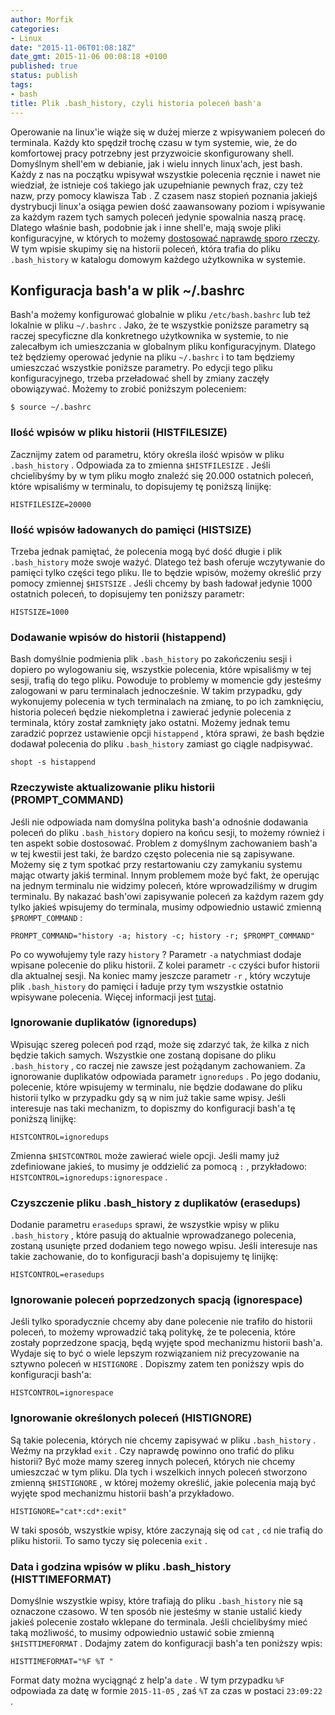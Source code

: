 ```yaml
---
author: Morfik
categories:
- Linux
date: "2015-11-06T01:08:18Z"
date_gmt: 2015-11-06 00:08:18 +0100
published: true
status: publish
tags:
- bash
title: Plik .bash_history, czyli historia poleceń bash'a
---
```


Operowanie na linux'ie wiąże się w dużej mierze z wpisywaniem poleceń do terminala. Każdy kto
spędził trochę czasu w tym systemie, wie, że do komfortowej pracy potrzebny jest przyzwoicie
skonfigurowany shell. Domyślnym shell'em w debianie, jak i wielu innych linux'ach, jest bash. Każdy
z nas na początku wpisywał wszystkie polecenia ręcznie i nawet nie wiedział, że istnieje coś takiego
jak uzupełnianie pewnych fraz, czy też nazw, przy pomocy klawisza Tab . Z czasem nasz stopień
poznania jakiejś dystrybucji linux'a osiąga pewien dość zaawansowany poziom i wpisywanie za każdym
razem tych samych poleceń jedynie spowalnia naszą pracę. Dlatego właśnie bash, podobnie jak i inne
shell'e, mają swoje pliki konfiguracyjne, w których to możemy [dostosować naprawdę sporo
rzeczy](https://www.gnu.org/software/bash/manual/bash.html#Shell-Variables). W tym wpisie skupimy
się na historii poleceń, która trafia do pliku `.bash_history` w katalogu domowym każdego
użytkownika w systemie.

<!--more-->
## Konfiguracja bash'a w plik ~/.bashrc

Bash'a możemy konfigurować globalnie w pliku `/etc/bash.bashrc` lub też lokalnie w pliku `~/.bashrc`
. Jako, że te wszystkie poniższe parametry są raczej specyficzne dla konkretnego użytkownika w
systemie, to nie zalecałbym ich umieszczania w globalnym pliku konfiguracyjnym. Dlatego też będziemy
operować jedynie na pliku `~/.bashrc` i to tam będziemy umieszczać wszystkie poniższe parametry. Po
edycji tego pliku konfiguracyjnego, trzeba przeładować shell by zmiany zaczęły obowiązywać. Możemy
to zrobić poniższym poleceniem:

    $ source ~/.bashrc

### Ilość wpisów w pliku historii (HISTFILESIZE)

Zacznijmy zatem od parametru, który określa ilość wpisów w pliku `.bash_history` . Odpowiada za to
zmienna `$HISTFILESIZE` . Jeśli chcielibyśmy by w tym pliku mogło znaleźć się 20.000 ostatnich
poleceń, które wpisaliśmy w terminalu, to dopisujemy tę poniższą linijkę:

    HISTFILESIZE=20000

### Ilość wpisów ładowanych do pamięci (HISTSIZE)

Trzeba jednak pamiętać, że polecenia mogą być dość długie i plik `.bash_history` może swoje ważyć.
Dlatego też bash oferuje wczytywanie do pamięci tylko części tego pliku. Ile to będzie wpisów,
możemy określić przy pomocy zmiennej `$HISTSIZE` . Jeśli chcemy by bash ładował jedynie 1000
ostatnich poleceń, to dopisujemy ten poniższy parametr:

    HISTSIZE=1000

### Dodawanie wpisów do historii (histappend)

Bash domyślnie podmienia plik `.bash_history` po zakończeniu sesji i dopiero po wylogowaniu się,
wszystkie polecenia, które wpisaliśmy w tej sesji, trafią do tego pliku. Powoduje to problemy w
momencie gdy jesteśmy zalogowani w paru terminalach jednocześnie. W takim przypadku, gdy wykonujemy
polecenia w tych terminalach na zmianę, to po ich zamknięciu, historia poleceń będzie niekompletna i
zawierać jedynie polecenia z terminala, który został zamknięty jako ostatni. Możemy jednak temu
zaradzić poprzez ustawienie opcji `histappend` , która sprawi, że bash będzie dodawał polecenia do
pliku `.bash_history` zamiast go ciągle nadpisywać.

    shopt -s histappend

### Rzeczywiste aktualizowanie pliku historii (PROMPT\_COMMAND)

Jeśli nie odpowiada nam domyślna polityka bash'a odnośnie dodawania poleceń do pliku `.bash_history`
dopiero na końcu sesji, to możemy również i ten aspekt sobie dostosować. Problem z domyślnym
zachowaniem bash'a w tej kwestii jest taki, że bardzo często polecenia nie są zapisywane. Możemy się
z tym spotkać przy restartowaniu czy zamykaniu systemu mając otwarty jakiś terminal. Innym problemem
może być fakt, że operując na jednym terminalu nie widzimy poleceń, które wprowadziliśmy w drugim
terminalu. By nakazać bash'owi zapisywanie poleceń za każdym razem gdy tylko jakieś wpisujemy do
terminala, musimy odpowiednio ustawić zmienną `$PROMPT_COMMAND` :

    PROMPT_COMMAND="history -a; history -c; history -r; $PROMPT_COMMAND"

Po co wywołujemy tyle razy `history` ? Parametr `-a` natychmiast dodaje wpisane polecenie do pliku
historii. Z kolei parametr `-c` czyści bufor historii dla aktualnej sesji. Na koniec mamy jeszcze
parametr `-r` , który wczytuje plik `.bash_history` do pamięci i ładuje przy tym wszystkie ostatnio
wpisywane polecenia. Więcej informacji jest
[tutaj](https://unix.stackexchange.com/questions/18212/bash-history-ignoredups-and-erasedups-setting-conflict-with-common-history).

### Ignorowanie duplikatów (ignoredups)

Wpisując szereg poleceń pod rząd, może się zdarzyć tak, że kilka z nich będzie takich samych.
Wszystkie one zostaną dopisane do pliku `.bash_history` , co raczej nie zawsze jest pożądanym
zachowaniem. Za ignorowanie duplikatów odpowiada parametr `ignoredups` . Po jego dodaniu, polecenie,
które wpisujemy w terminalu, nie będzie dodawane do pliku historii tylko w przypadku gdy są w nim
już takie same wpisy. Jeśli interesuje nas taki mechanizm, to dopiszmy do konfiguracji bash'a tę
poniższą linijkę:

    HISTCONTROL=ignoredups

Zmienna `$HISTCONTROL` może zawierać wiele opcji. Jeśli mamy już zdefiniowane jakieś, to musimy je
oddzielić za pomocą `:` , przykładowo: `HISTCONTROL=ignoredups:ignorespace` .

### Czyszczenie pliku .bash\_history z duplikatów (erasedups)

Dodanie parametru `erasedups` sprawi, że wszystkie wpisy w pliku `.bash_history` , które pasują do
aktualnie wprowadzanego polecenia, zostaną usunięte przed dodaniem tego nowego wpisu. Jeśli
interesuje nas takie zachowanie, do to konfiguracji bash'a dopisujemy tę linijkę:

    HISTCONTROL=erasedups

### Ignorowanie poleceń poprzedzonych spacją (ignorespace)

Jeśli tylko sporadycznie chcemy aby dane polecenie nie trafiło do historii poleceń, to możemy
wprowadzić taką politykę, że te polecenia, które zostały poprzedzone spacją, będą wyjęte spod
mechanizmu historii bash'a. Wydaje się to być o wiele lepszym rozwiązaniem niż precyzowanie na
sztywno poleceń w `HISTIGNORE` . Dopiszmy zatem ten poniższy wpis do konfiguracji bash'a:

    HISTCONTROL=ignorespace

### Ignorowanie określonych poleceń (HISTIGNORE)

Są takie polecenia, których nie chcemy zapisywać w pliku `.bash_history` . Weźmy na przykład `exit`
. Czy naprawdę powinno ono trafić do pliku historii? Być może mamy szereg innych poleceń, których
nie chcemy umieszczać w tym pliku. Dla tych i wszelkich innych poleceń stworzono zmienną
`$HISTIGNORE` , w której możemy określić, jakie polecenia mają być wyjęte spod mechanizmu historii
bash'a przykładowo.

    HISTIGNORE="cat*:cd*:exit"

W taki sposób, wszystkie wpisy, które zaczynają się od `cat` , `cd` nie trafią do pliku historii. To
samo tyczy się polecenia `exit` .

### Data i godzina wpisów w pliku .bash\_history (HISTTIMEFORMAT)

Domyślnie wszystkie wpisy, które trafiają do pliku `.bash_history` nie są oznaczone czasowo. W ten
sposób nie jesteśmy w stanie ustalić kiedy jakieś polecenie zostało wklepane do terminala. Jeśli
chcielibyśmy mieć taką możliwość, to musimy odpowiednio ustawić sobie zmienną `$HISTTIMEFORMAT` .
Dodajmy zatem do konfiguracji bash'a ten poniższy wpis:

    HISTTIMEFORMAT="%F %T "

Format daty można wyciągnąć z help'a `date` . W tym przypadku `%F` odpowiada za datę w formie
`2015-11-05` , zaś `%T` za czas w postaci `23:09:22` .

